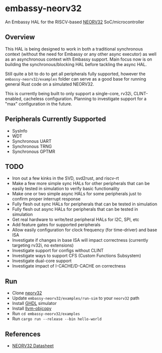 # embassy-neorv32
An Embassy HAL for the RISCV-based [NEORV32](https://github.com/stnolting/neorv32) SoC/microcontroller

## Overview
This HAL is being designed to work in both a traditional synchronous context
(without the need for Embassy or any other async executor) as well as an asynchronous context with
Embassy support. Main focus now is on building the synchronous/blocking HAL before tackling the async HAL.

Still quite a bit to do to get all peripherals fully supported, however the `embassy-neorv32/examples`
folder can serve as a good base for running general Rust code on a simulated NEORV32.

This is currently being built to only support a single-core, rv32i, CLINT-enabled, cacheless configuration.
Planning to investigate support for a "max" configuration in the future.

## Peripherals Currently Supported
- SysInfo
- WDT
- Synchronous UART
- Synchronous TRNG
- Synchronous GPTMR

## TODO
- Iron out a few kinks in the SVD, svd2rust, and riscv-rt
- Make a few more simple sync HALs for other peripherals that can be easily tested in simulation to verify basic functionality
- Make one or two simple async HALs for some peripherals just to confirm proper interrupt response
- Fully flesh out sync HALs for peripherals that can be tested in simulation
- Fully flesh out async HALs for peripherals that can be tested in simulation
- Get real hardware to write/test peripheral HALs for I2C, SPI, etc
- Add feature gates for supported peripherals
- Allow easily configuration for clock frequency (for time-driver) and base ISA
- Investigate if changes in base ISA will impact correctness (currently targeting rv32i, no extensions)
- Investigate support for configs without CLINT
- Investigate ways to support CFS (Custom Functions Subsystem)
- Investigate dual-core support
- Investigate impact of I-CACHE/D-CACHE on correctness

## Run
- Clone [neorv32](https://github.com/stnolting/neorv32)
- Update `embassy-neorv32/examples/run-sim` to your `neorv32` path
- Install [GHDL](https://github.com/ghdl/ghdl) simulator
- Install [llvm-objcopy](https://llvm.org/docs/CommandGuide/llvm-objcopy.html)
- Run `cd embassy-neorv32/examples`
- Run `cargo run --release --bin hello-world`

## References
- [NEORV32 Datasheet](https://stnolting.github.io/neorv32/)